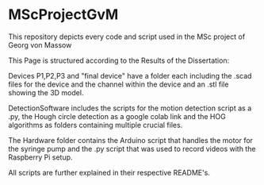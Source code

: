 # MScProjectGvM
This repository depicts every code and script used in the MSc project of Georg von Massow


This Page is structured according to the Results of the Dissertation:

Devices P1,P2,P3 and "final device" have a folder each including the .scad files for the device and the channel within the device and an .stl file showing the 3D model.

DetectionSoftware includes the scripts for the motion detection script as a .py, the Hough circle detection as a google colab link and the HOG algorithms as folders containing multiple crucial files.

The Hardware folder contains the Arduino script that handles the motor for the syringe pump and the .py script that was used to record videos with the Raspberry Pi setup.

All scripts are further explained in their respective README's.
